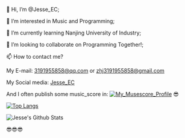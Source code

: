 👋 Hi, I’m @Jesse_EC;

👀 I’m interested in Music and Programming;

🌱 I’m currently learning Nanjing University of Industry;

💞️ I’m looking to collaborate on Programming Together!;

📫 How to contact me?

My E-mail:           3191955858@qq.com or zhj3191955858@gmail.com   


My Social media:     [Jesse_EC](https://space.bilibili.com/474319456)


And I often publish some music_score in:      [![My_Musescore_Profile](https://img.shields.io/badge/-Orchestral-Musescore-blue)](https://musescore.com/user/57234246)   😎

[![Top Langs](https://github-readme-stats.vercel.app/api/top-langs/?username=JesseZ332623)](https://github.com/anuraghazra/github-readme-stats)

![Jesse's Github Stats](https://github-readme-stats.vercel.app/api?username=JesseZ332623&show_icons=true&theme=radical)



😎😎😎
